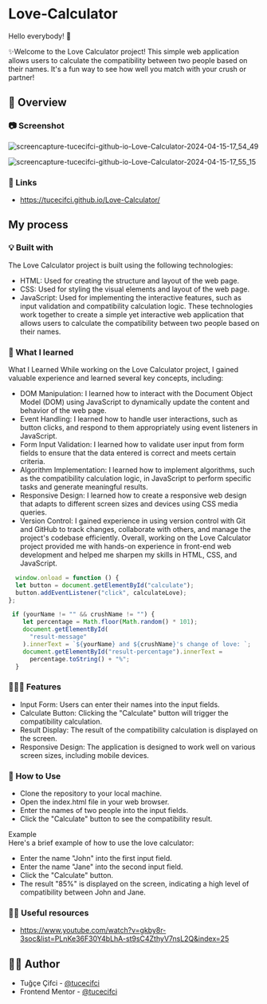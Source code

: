 # Love-Calculator

Hello everybody! 👋 </br>

✨Welcome to the Love Calculator project! This simple web application allows users to calculate the compatibility between two people based on their names. It's a fun way to see how well you match with your crush or partner!
## 👀 Overview

### 📷 Screenshot
![screencapture-tucecifci-github-io-Love-Calculator-2024-04-15-17_54_49](https://github.com/tucecifci/Love-Calculator/assets/151346784/5f6b400b-0db7-4db6-af5c-b4311efc3115)


![screencapture-tucecifci-github-io-Love-Calculator-2024-04-15-17_55_15](https://github.com/tucecifci/Love-Calculator/assets/151346784/f9b86e84-d354-4076-817d-8c0ac091f9ea)


### 🔗 Links

- https://tucecifci.github.io/Love-Calculator/

## My process

### 💡 Built with

The Love Calculator project is built using the following technologies:

- HTML: Used for creating the structure and layout of the web page.
- CSS: Used for styling the visual elements and layout of the web page.
- JavaScript: Used for implementing the interactive features, such as input validation and compatibility calculation logic.
These technologies work together to create a simple yet interactive web application that allows users to calculate the compatibility between two people based on their names.

### 🧠 What I learned

What I Learned
While working on the Love Calculator project, I gained valuable experience and learned several key concepts, including:

- DOM Manipulation: I learned how to interact with the Document Object Model (DOM) using JavaScript to dynamically update the content and behavior of the web page.
- Event Handling: I learned how to handle user interactions, such as button clicks, and respond to them appropriately using event listeners in JavaScript.
- Form Input Validation: I learned how to validate user input from form fields to ensure that the data entered is correct and meets certain criteria.
- Algorithm Implementation: I learned how to implement algorithms, such as the compatibility calculation logic, in JavaScript to perform specific tasks and generate meaningful results.
- Responsive Design: I learned how to create a responsive web design that adapts to different screen sizes and devices using CSS media queries.
- Version Control: I gained experience in using version control with Git and GitHub to track changes, collaborate with others, and manage the project's codebase efficiently.
Overall, working on the Love Calculator project provided me with hands-on experience in front-end web development and helped me sharpen my skills in HTML, CSS, and JavaScript.

```javascript
  window.onload = function () {
  let button = document.getElementById("calculate");
  button.addEventListener("click", calculateLove);
};
```

```javascript
 if (yourName != "" && crushName != "") {
    let percentage = Math.floor(Math.random() * 101);
    document.getElementById(
      "result-message"
    ).innerText = `${yourName} and ${crushName}'s change of love: `;
    document.getElementById("result-percentage").innerText =
      percentage.toString() + "%";
  }
```

### 👩🏼‍💻 Features

- Input Form: Users can enter their names into the input fields.
- Calculate Button: Clicking the "Calculate" button will trigger the compatibility calculation.
- Result Display: The result of the compatibility calculation is displayed on the screen.
- Responsive Design: The application is designed to work well on various screen sizes, including mobile devices.

### 🤔 How to Use

- Clone the repository to your local machine.
- Open the index.html file in your web browser.
- Enter the names of two people into the input fields.
- Click the "Calculate" button to see the compatibility result.

 Example <br />
Here's a brief example of how to use the love calculator:

- Enter the name "John" into the first input field.
- Enter the name "Jane" into the second input field.
- Click the "Calculate" button.
- The result "85%" is displayed on the screen, indicating a high level of compatibility between John and Jane.

  
### 🤌🏻 Useful resources

- https://www.youtube.com/watch?v=gkby8r-3soc&list=PLnKe36F30Y4bLhA-st9sC4ZthyV7nsL2Q&index=25

## 🏳️‍🌈 Author

- Tuğçe Çifci - [@tucecifci](https://github.com/tucecifci)
- Frontend Mentor - [@tucecifci](https://www.frontendmentor.io/profile/tucecifci)
